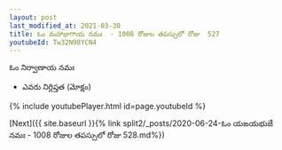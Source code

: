 ```yaml
---
layout: post
last_modified_at: 2021-03-30
title: ఓం మహాభాగాయ నమః  - 1008 రోజుల తపస్సులో రోజు  527
youtubeId: Tw32N98YCN4
---
```

 
 
 ఓం నిర్వాణాయ నమః  
 
 -  ఎవరు నిర్లిప్తత (మోక్షం) 
 
  
 
  
 
 
 
 
 
 


{% include youtubePlayer.html id=page.youtubeId %}
 
[Next]({{ site.baseurl }}{% link  split2/_posts/2020-06-24-ఓం యఙయభుజే నమః  - 1008 రోజుల తపస్సులో రోజు  528.md%})
 
